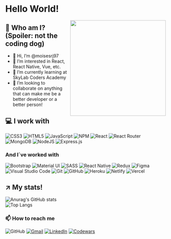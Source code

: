 # Hello World!  

<img src="https://media1.giphy.com/media/QXhSr6NDR4F5t69GL8/giphy.gif?cid=ecf05e47bknfbkxgn2cb39pecwwhj0qrmwr0zoogvoe15v2u&rid=giphy.gif&ct=s" style="width: 300px" align="right"/>

## 🤔 Who am I? (Spoiler: not the coding dog)

- 👋 Hi, I’m @moisesrj97  
- 👀 I’m interested in React, React Native, Vue, etc.  
- 🌱 I’m currently learning at SkyLab Coders Academy  
- 💞️ I’m looking to collaborate on anything that can make me be a better developer or a better person!  

## 💻 I work with  

![CSS3](https://img.shields.io/badge/css3-%231572B6.svg?style=for-the-badge&logo=css3&logoColor=white) ![HTML5](https://img.shields.io/badge/html5-%23E34F26.svg?style=for-the-badge&logo=html5&logoColor=white) ![JavaScript](https://img.shields.io/badge/javascript-%23323330.svg?style=for-the-badge&logo=javascript&logoColor=%23F7DF1E) ![NPM](https://img.shields.io/badge/NPM-%23000000.svg?style=for-the-badge&logo=npm&logoColor=white) ![React](https://img.shields.io/badge/react-%2320232a.svg?style=for-the-badge&logo=react&logoColor=%2361DAFB) ![React Router](https://img.shields.io/badge/React_Router-CA4245?style=for-the-badge&logo=react-router&logoColor=white) ![MongoDB](https://img.shields.io/badge/MongoDB-%234ea94b.svg?style=for-the-badge&logo=mongodb&logoColor=white) ![NodeJS](https://img.shields.io/badge/node.js-6DA55F?style=for-the-badge&logo=node.js&logoColor=white) ![Express.js](https://img.shields.io/badge/express.js-%23404d59.svg?style=for-the-badge&logo=express&logoColor=%2361DAFB) 

### And I´ve worked with

![Bootstrap](https://img.shields.io/badge/bootstrap-%23563D7C.svg?style=for-the-badge&logo=bootstrap&logoColor=white) ![Material UI](https://img.shields.io/badge/materialui-%230081CB.svg?style=for-the-badge&logo=material-ui&logoColor=white) ![SASS](https://img.shields.io/badge/SASS-hotpink.svg?style=for-the-badge&logo=SASS&logoColor=white) 	![React Native](https://img.shields.io/badge/react_native-%2320232a.svg?style=for-the-badge&logo=react&logoColor=%2361DAFB) ![Redux](https://img.shields.io/badge/redux-%23593d88.svg?style=for-the-badge&logo=redux&logoColor=white) ![Figma](https://img.shields.io/badge/figma-%23F24E1E.svg?style=for-the-badge&logo=figma&logoColor=white) ![Visual Studio Code](https://img.shields.io/badge/Visual%20Studio%20Code-0078d7.svg?style=for-the-badge&logo=visual-studio-code&logoColor=white) ![Git](https://img.shields.io/badge/git-%23F05033.svg?style=for-the-badge&logo=git&logoColor=white) ![GitHub](https://img.shields.io/badge/github-%23121011.svg?style=for-the-badge&logo=github&logoColor=white)	![Heroku](https://img.shields.io/badge/heroku-%23430098.svg?style=for-the-badge&logo=heroku&logoColor=white) ![Netlify](https://img.shields.io/badge/netlify-%23000000.svg?style=for-the-badge&logo=netlify&logoColor=#00C7B7) ![Vercel](https://img.shields.io/badge/vercel-%23000000.svg?style=for-the-badge&logo=vercel&logoColor=white)

## ↗️ My stats!
 
![Anurag's GitHub stats](https://github-readme-stats.vercel.app/api?username=moisesrj97&show_icons=true&theme=buefy)  
![Top Langs](https://github-readme-stats.vercel.app/api/top-langs/?username=moisesrj97&layout=compact?theme=buefy)

### 📫 How to reach me  

![GitHub](https://img.shields.io/badge/github-%23121011.svg?style=for-the-badge&logo=github&logoColor=white) 
  [![Gmail](https://img.shields.io/badge/Gmail-D14836?style=for-the-badge&logo=gmail&logoColor=white)](mailto:example@email.com) 
  [![LinkedIn](https://img.shields.io/badge/linkedin-%230077B5.svg?style=for-the-badge&logo=linkedin&logoColor=white)](https://www.linkedin.com/in/moisesrodriguezjurado/) 
  [![Codewars](https://img.shields.io/badge/Codewars-B1361E?style=for-the-badge&logo=codewars&logoColor=grey)](https://www.codewars.com/users/moisesrj97)
